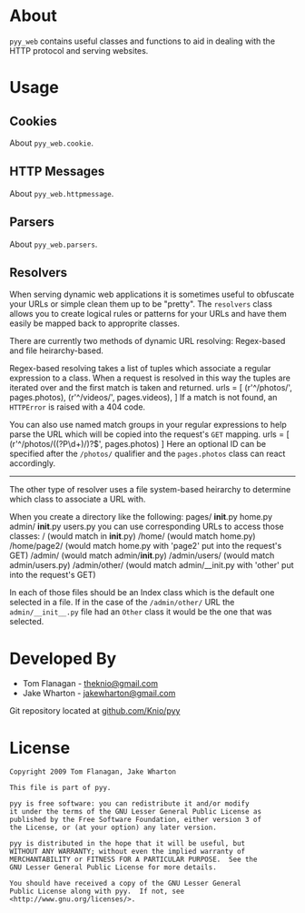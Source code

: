 About
=====
`pyy_web` contains useful classes and functions to aid in dealing with the HTTP
protocol and serving websites.


Usage
=====
Cookies
-------
About `pyy_web.cookie`.

HTTP Messages
-------------
About `pyy_web.httpmessage`.

Parsers
-------
About `pyy_web.parsers`.

Resolvers
---------
When serving dynamic web applications it is sometimes useful to obfuscate your
URLs or simple clean them up to be "pretty". The `resolvers` class allows you
to create logical rules or patterns for your URLs and have them easily be
mapped back to approprite classes.

There are currently two methods of dynamic URL resolving: Regex-based and file
heirarchy-based.

Regex-based resolving takes a list of tuples which associate a regular
expression to a class. When a request is resolved in this way the tuples are
iterated over and the first match is taken and returned.
    urls = [
      (r'^/photos/', pages.photos),
      (r'^/videos/', pages.videos),
    ]
If a match is not found, an `HTTPError` is raised with a 404 code.

You can also use named match groups in your regular expressions to help parse
the URL which will be copied into the request's `GET` mapping.
    urls = [
      (r'^/photos/((?P<id>\d+)/)?$', pages.photos)
    ]
Here an optional ID can be specified after the `/photos/` qualifier and the
`pages.photos` class can react accordingly.

--------
The other type of resolver uses a file system-based heirarchy to determine
which class to associate a URL with.

When you create a directory like the following:
    pages/
          __init__.py
          home.py
          admin/
                __init__.py
                users.py
you can use corresponding URLs to access those classes:
    /             (would match in __init__.py)
    /home/        (would match home.py)
    /home/page2/  (would match home.py with 'page2' put into the request's GET)
    /admin/       (would match admin/__init__.py)
    /admin/users/ (would match admin/users.py)
    /admin/other/ (would match admin/__init.py with 'other' put into the request's GET)

In each of those files should be an Index class which is the default one
selected in a file. If in the case of the `/admin/other/` URL the
`admin/__init__.py` file had an `Other` class it would be the one that was
selected.


Developed By
============
* Tom Flanagan - <theknio@gmail.com>
* Jake Wharton - <jakewharton@gmail.com>

Git repository located at
[github.com/Knio/pyy](http://github.com/Knio/pyy)


License
=======
    Copyright 2009 Tom Flanagan, Jake Wharton
    
    This file is part of pyy.
    
    pyy is free software: you can redistribute it and/or modify
    it under the terms of the GNU Lesser General Public License as
    published by the Free Software Foundation, either version 3 of
    the License, or (at your option) any later version.
    
    pyy is distributed in the hope that it will be useful, but
    WITHOUT ANY WARRANTY; without even the implied warranty of
    MERCHANTABILITY or FITNESS FOR A PARTICULAR PURPOSE.  See the
    GNU Lesser General Public License for more details.
    
    You should have received a copy of the GNU Lesser General
    Public License along with pyy.  If not, see
    <http://www.gnu.org/licenses/>.